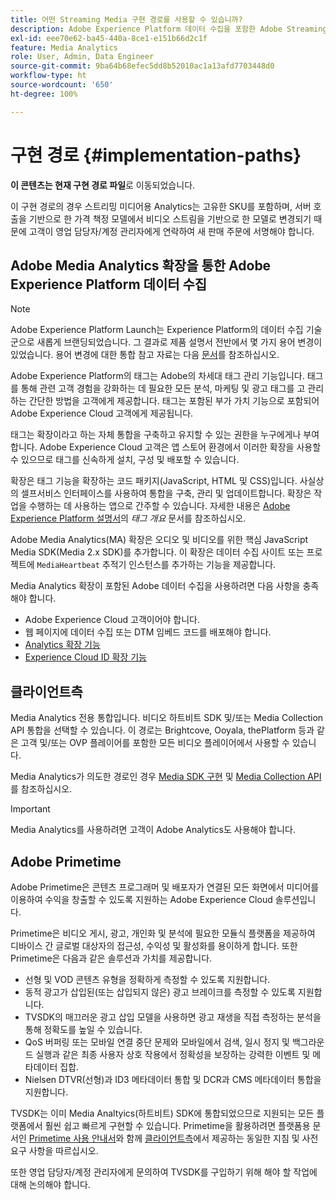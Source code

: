 ```yaml
---
title: 어떤 Streaming Media 구현 경로를 사용할 수 있습니까?
description: Adobe Experience Platform 데이터 수집을 포함한 Adobe Streaming Media 구현 경로에 대해 알아보십시오.
exl-id: eee70e62-ba45-440a-8ce1-e151b66d2c1f
feature: Media Analytics
role: User, Admin, Data Engineer
source-git-commit: 9ba64b68efec5dd8b52010ac1a13afd7703448d0
workflow-type: ht
source-wordcount: '650'
ht-degree: 100%

---
```


# 구현 경로 {#implementation-paths}

**이 콘텐츠는 현재 구현 경로 파일**&#x200B;로 이동되었습니다.

이 구현 경로의 경우 스트리밍 미디어용 Analytics는 고유한 SKU를 포함하며, 서버 호출을 기반으로 한 가격 책정 모델에서 비디오 스트림을 기반으로 한 모델로 변경되기 때문에 고객이 영업 담당자/계정 관리자에게 연락하여 새 판매 주문에 서명해야 합니다.

## Adobe Media Analytics 확장을 통한 Adobe Experience Platform 데이터 수집

>[!NOTE]
>Adobe Experience Platform Launch는 Experience Platform의 데이터 수집 기술군으로 새롭게 브랜딩되었습니다. 그 결과로 제품 설명서 전반에서 몇 가지 용어 변경이 있었습니다. 용어 변경에 대한 통합 참고 자료는 다음 [문서](https://experienceleague.adobe.com/docs/experience-platform/tags/term-updates.html?lang=ko)를 참조하십시오.


Adobe Experience Platform의 태그는 Adobe의 차세대 태그 관리 기능입니다. 태그를 통해 관련 고객 경험을 강화하는 데 필요한 모든 분석, 마케팅 및 광고 태그를 고 관리하는 간단한 방법을 고객에게 제공합니다. 태그는 포함된 부가 가치 기능으로 포함되어 Adobe Experience Cloud 고객에게 제공됩니다.

태그는 확장이라고 하는 자체 통합을 구축하고 유지할 수 있는 권한을 누구에게나 부여합니다. Adobe Experience Cloud 고객은 앱 스토어 환경에서 이러한 확장을 사용할 수 있으므로 태그를 신속하게 설치, 구성 및 배포할 수 있습니다.

확장은 태그 기능을 확장하는 코드 패키지(JavaScript, HTML 및 CSS)입니다. 사실상의 셀프서비스 인터페이스를 사용하여 통합을 구축, 관리 및 업데이트합니다. 확장은 작업을 수행하는 데 사용하는 앱으로 간주할 수 있습니다. 자세한 내용은 [Adobe Experience Platform 설명서](https://experienceleague.adobe.com/docs/experience-platform/tags/home.html)의 *태그 개요* 문서를 참조하십시오.

Adobe Media Analytics(MA) 확장은 오디오 및 비디오를 위한 핵심 JavaScript Media SDK(Media 2.x SDK)를 추가합니다. 이 확장은 데이터 수집 사이트 또는 프로젝트에 `MediaHeartbeat` 추적기 인스턴스를 추가하는 기능을 제공합니다.

Media Analytics 확장이 포함된 Adobe 데이터 수집을 사용하려면 다음 사항을 충족해야 합니다.
* Adobe Experience Cloud 고객이어야 합니다.
* 웹 페이지에 데이터 수집 또는 DTM 임베드 코드를 배포해야 합니다.
* [Analytics 확장 기능](https://experienceleague.adobe.com/docs/experience-platform/tags/extensions/adobe/analytics/overview.html)
* [Experience Cloud ID 확장 기능](https://experienceleague.adobe.com/docs/experience-platform/tags/extensions/adobe/id-service/overview.html)


## 클라이언트측

Media Analytics 전용 통합입니다. 비디오 하트비트 SDK 및/또는 Media Collection API 통합을 선택할 수 있습니다. 이 경로는 Brightcove, Ooyala, thePlatform 등과 같은 고객 및/또는 OVP 플레이어를 포함한 모든 비디오 플레이어에서 사용할 수 있습니다.

Media Analytics가 의도한 경로인 경우 [Media SDK 구현](/help/legacy/setup/legacy-setup-overview.md) 및 [Media Collection API](/help/implementation/media-collection-api/mc-api-overview.md)를 참조하십시오.

>[!IMPORTANT]
>Media Analytics를 사용하려면 고객이 Adobe Analytics도 사용해야 합니다.

## Adobe Primetime

Adobe Primetime은 콘텐츠 프로그래머 및 배포자가 연결된 모든 화면에서 미디어를 이용하여 수익을 창출할 수 있도록 지원하는 Adobe Experience Cloud 솔루션입니다.

Primetime은 비디오 게시, 광고, 개인화 및 분석에 필요한 모듈식 플랫폼을 제공하여 디바이스 간 글로벌 대상자의 접근성, 수익성 및 활성화를 용이하게 합니다. 또한 Primetime은 다음과 같은 솔루션과 가치를 제공합니다.

* 선형 및 VOD 콘텐츠 유형을 정확하게 측정할 수 있도록 지원합니다.
* 동적 광고가 삽입된(또는 삽입되지 않은) 광고 브레이크를 측정할 수 있도록 지원합니다.
* TVSDK의 매끄러운 광고 삽입 모델을 사용하면 광고 재생을 직접 측정하는 분석을 통해 정확도를 높일 수 있습니다.
* QoS 버퍼링 또는 모바일 연결 중단 문제와 모바일에서 검색, 일시 정지 및 백그라운드 실행과 같은 최종 사용자 상호 작용에서 정확성을 보장하는 강력한 이벤트 및 메타데이터 집합.
* Nielsen DTVR(선형)과 ID3 메타데이터 통합 및 DCR과 CMS 메타데이터 통합을 지원합니다.


TVSDK는 이미 Media Analtyics(하트비트) SDK에 통합되었으므로 지원되는 모든 플랫폼에서 훨씬 쉽고 빠르게 구현할 수 있습니다. Primetime을 활용하려면 플랫폼용 문서인 [Primetime 사용 안내서](/help/legacy/intro-to-ava/implementation-paths/client-side-path.md)와 함께 [클라이언트측](https://helpx.adobe.com/primetime/user-guide.html)에서 제공하는 동일한 지침 및 사전 요구 사항을 따르십시오.

또한 영업 담당자/계정 관리자에게 문의하여 TVSDK를 구입하기 위해 해야 할 작업에 대해 논의해야 합니다.
